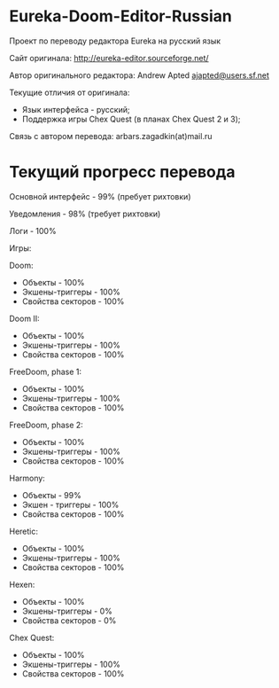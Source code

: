 # Eureka-Doom-Editor-Russian
Проект по переводу редактора Eureka на русский язык


Сайт оригинала: http://eureka-editor.sourceforge.net/


Автор оригинального редактора: Andrew Apted  <ajapted@users.sf.net>

Текущие отличия от оригинала:

 - Язык интерфейса - русский;
 - Поддержка игры Chex Quest (в планах Chex Quest 2 и 3);



Связь с автором перевода: arbars.zagadkin(at)mail.ru


# Текущий прогресс перевода

Основной интерфейс - 99% (пребует рихтовки)


Уведомления - 98% (требует рихтовки)


Логи - 100%

Игры:


 Doom:
 - Объекты - 100%
 - Экшены-триггеры - 100%
 - Свойства секторов - 100%


 Doom II:
 - Объекты - 100%
 - Экшены-триггеры - 100%
 - Свойства секторов - 100%


 FreeDoom, phase 1:
 - Объекты - 100%
 - Экшены-триггеры - 100%
 - Свойства секторов - 100%


 FreeDoom, phase 2:
 - Объекты - 100%
 - Экшены-триггеры - 100%
 - Свойства секторов - 100%


 Harmony:
 - Объекты - 99%
 - Экшен - триггеры - 100%
 - Свойства секторов - 100%


 Heretic:
 - Объекты - 100%
 - Экшены-триггеры - 100%
 - Свойства секторов - 100%


 Hexen:
 - Объекты - 100%
 - Экшены-триггеры - 0%
 - Свойства секторов - 0%


 Chex Quest:
 - Объекты - 100%
 - Экшены-триггеры - 100%
 - Свойства секторов - 100%


